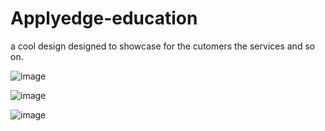 # Applyedge-education
a cool design designed to showcase for the cutomers the services and so on.



![image](https://github.com/user-attachments/assets/11d8a96f-b810-472c-acf9-5a617a3a59a7)

![image](https://github.com/user-attachments/assets/67f6de08-e292-43ef-9bc2-0484f54ee0a5)

![image](https://github.com/user-attachments/assets/d7b749fc-5952-42ce-b127-b02fdf3718aa)

